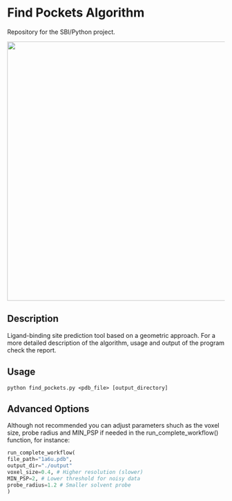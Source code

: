 # Find Pockets Algorithm
Repository for the SBI/Python project.
<p align="center">
  <img src="https://github.com/user-attachments/assets/cb99cf45-d5ed-4b92-85ec-7d17d032e7c1" width="600">
</p>

## Description
Ligand-binding site prediction tool based on a geometric approach. For a more detailed description of the algorithm, usage and output of the program check the report.

## Usage
``
python find_pockets.py <pdb_file> [output_directory]
``

## Advanced Options
Although not recommended you can adjust parameters shuch as the voxel size, probe radius and MIN_PSP if needed in the run_complete_workflow() function, for instance:

```python
run_complete_workflow(
file_path="1a6u.pdb",
output_dir="./output"
voxel_size=0.4, # Higher resolution (slower)
MIN_PSP=2, # Lower threshold for noisy data
probe_radius=1.2 # Smaller solvent probe
)
